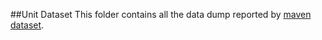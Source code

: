 ##Unit Dataset
This folder contains all the data dump reported by [maven dataset](https://data.4tu.nl/repository/uuid:68a0e837-4fda-407a-949e-a159546e67b6).